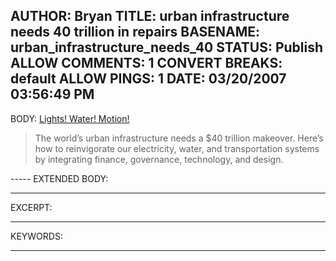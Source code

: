 AUTHOR: Bryan
TITLE: urban infrastructure needs 40 trillion in repairs
BASENAME: urban_infrastructure_needs_40
STATUS: Publish
ALLOW COMMENTS: 1
CONVERT BREAKS: __default__
ALLOW PINGS: 1
DATE: 03/20/2007 03:56:49 PM
-----
BODY:
<a title="Lights! Water! Motion!" href="http://www.strategy-business.com/press/freearticle/07104?pg=0">Lights! Water! Motion!</a>

<blockquote>The world’s urban infrastructure needs a $40 trillion makeover. Here’s how to reinvigorate our electricity, water, and transportation systems by integrating finance, governance, technology, and design.</blockquote>
-----
EXTENDED BODY:

-----
EXCERPT:

-----
KEYWORDS:

-----


